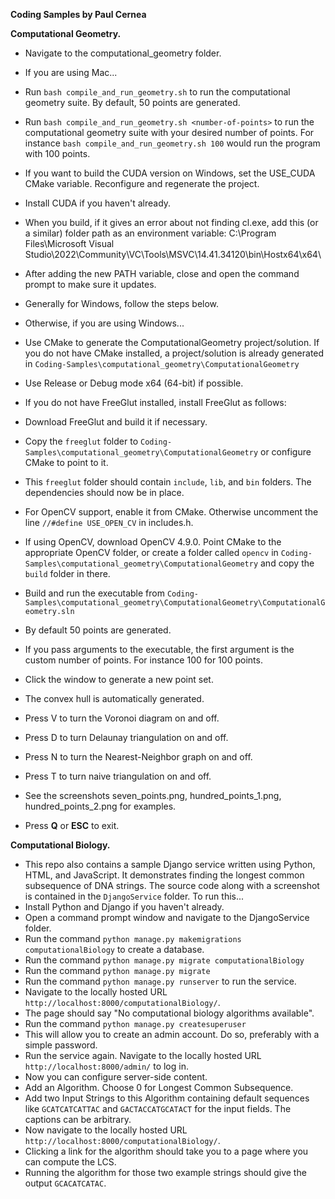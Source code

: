 **Coding Samples by Paul Cernea**

**Computational Geometry.**

* Navigate to the computational_geometry folder.
* If you are using Mac...

* Run `bash compile_and_run_geometry.sh` to run the computational geometry suite.  By default, 50 points are generated.
* Run `bash compile_and_run_geometry.sh <number-of-points>` to run the computational geometry suite with your desired number of points.  For instance `bash compile_and_run_geometry.sh 100` would run the program with 100 points.

* If you want to build the CUDA version on Windows, set the USE_CUDA CMake variable. Reconfigure and regenerate the project.
* Install CUDA if you haven't already.
* When you build, if it gives an error about not finding cl.exe, add this (or a similar) folder path as an environment variable: C:\Program Files\Microsoft Visual Studio\2022\Community\VC\Tools\MSVC\14.41.34120\bin\Hostx64\x64\
* After adding the new PATH variable, close and open the command prompt to make sure it updates.
* Generally for Windows, follow the steps below.

* Otherwise, if you are using Windows...
* Use CMake to generate the ComputationalGeometry project/solution. If you do not have CMake installed, a project/solution is already generated in `Coding-Samples\computational_geometry\ComputationalGeometry`
* Use Release or Debug mode x64 (64-bit) if possible.
* If you do not have FreeGlut installed, install FreeGlut as follows:
* Download FreeGlut and build it if necessary.
* Copy the `freeglut` folder to `Coding-Samples\computational_geometry\ComputationalGeometry` or configure CMake to point to it.
* This `freeglut` folder should contain `include`, `lib`, and `bin` folders. The dependencies should now be in place.
* For OpenCV support, enable it from CMake. Otherwise uncomment the line `//#define USE_OPEN_CV` in includes.h.
* If using OpenCV, download OpenCV 4.9.0. Point CMake to the appropriate OpenCV folder, or create a folder called `opencv` in `Coding-Samples\computational_geometry\ComputationalGeometry` and copy the `build` folder in there.
* Build and run the executable from `Coding-Samples\computational_geometry\ComputationalGeometry\ComputationalGeometry.sln`
* By default 50 points are generated.
* If you pass arguments to the executable, the first argument is the custom number of points. For instance 100 for 100 points.

* Click the window to generate a new point set.
* The convex hull is automatically generated.
* Press V to turn the Voronoi diagram on and off.
* Press D to turn Delaunay triangulation on and off.
* Press N to turn the Nearest-Neighbor graph on and off.
* Press T to turn naive triangulation on and off.
* See the screenshots seven_points.png, hundred_points_1.png, hundred_points_2.png for examples.
* Press **Q** or **ESC** to exit.

**Computational Biology.**

* This repo also contains a sample Django service written using Python, HTML, and JavaScript. It demonstrates finding the longest common subsequence of DNA strings. The source code along with a screenshot is contained in the `DjangoService` folder. To run this...
* Install Python and Django if you haven't already.
* Open a command prompt window and navigate to the DjangoService folder.
* Run the command `python manage.py makemigrations computationalBiology` to create a database.
* Run the command `python manage.py migrate computationalBiology`
* Run the command `python manage.py migrate`
* Run the command `python manage.py runserver` to run the service.
* Navigate to the locally hosted URL `http://localhost:8000/computationalBiology/`.
* The page should say "No computational biology algorithms available".
* Run the command `python manage.py createsuperuser`
* This will allow you to create an admin account. Do so, preferably with a simple password.
* Run the service again. Navigate to the locally hosted URL `http://localhost:8000/admin/` to log in.
* Now you can configure server-side content.
* Add an Algorithm. Choose 0 for Longest Common Subsequence.
* Add two Input Strings to this Algorithm containing default sequences like `GCATCATCATTAC` and `GACTACCATGCATACT` for the input fields. The captions can be arbitrary.
* Now navigate to the locally hosted URL `http://localhost:8000/computationalBiology/`.
* Clicking a link for the algorithm should take you to a page where you can compute the LCS.
* Running the algorithm for those two example strings should give the output `GCACATCATAC`.


